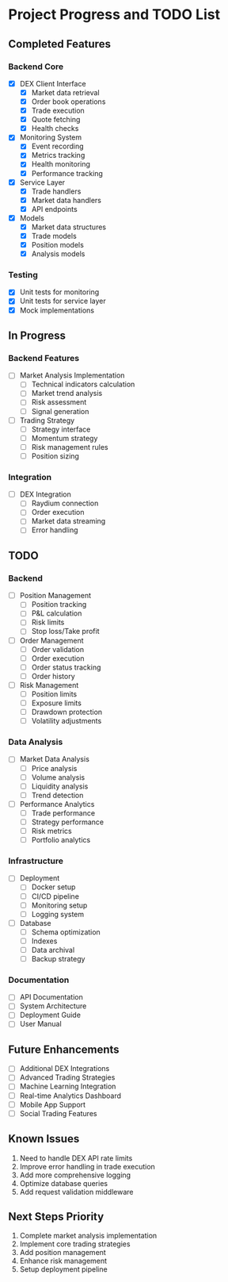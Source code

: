 # Project Progress and TODO List

## Completed Features

### Backend Core
- [x] DEX Client Interface
  - [x] Market data retrieval
  - [x] Order book operations
  - [x] Trade execution
  - [x] Quote fetching
  - [x] Health checks

- [x] Monitoring System
  - [x] Event recording
  - [x] Metrics tracking
  - [x] Health monitoring
  - [x] Performance tracking

- [x] Service Layer
  - [x] Trade handlers
  - [x] Market data handlers
  - [x] API endpoints

- [x] Models
  - [x] Market data structures
  - [x] Trade models
  - [x] Position models
  - [x] Analysis models

### Testing
- [x] Unit tests for monitoring
- [x] Unit tests for service layer
- [x] Mock implementations

## In Progress

### Backend Features
- [ ] Market Analysis Implementation
  - [ ] Technical indicators calculation
  - [ ] Market trend analysis
  - [ ] Risk assessment
  - [ ] Signal generation

- [ ] Trading Strategy
  - [ ] Strategy interface
  - [ ] Momentum strategy
  - [ ] Risk management rules
  - [ ] Position sizing

### Integration
- [ ] DEX Integration
  - [ ] Raydium connection
  - [ ] Order execution
  - [ ] Market data streaming
  - [ ] Error handling

## TODO

### Backend
- [ ] Position Management
  - [ ] Position tracking
  - [ ] P&L calculation
  - [ ] Risk limits
  - [ ] Stop loss/Take profit

- [ ] Order Management
  - [ ] Order validation
  - [ ] Order execution
  - [ ] Order status tracking
  - [ ] Order history

- [ ] Risk Management
  - [ ] Position limits
  - [ ] Exposure limits
  - [ ] Drawdown protection
  - [ ] Volatility adjustments

### Data Analysis
- [ ] Market Data Analysis
  - [ ] Price analysis
  - [ ] Volume analysis
  - [ ] Liquidity analysis
  - [ ] Trend detection

- [ ] Performance Analytics
  - [ ] Trade performance
  - [ ] Strategy performance
  - [ ] Risk metrics
  - [ ] Portfolio analytics

### Infrastructure
- [ ] Deployment
  - [ ] Docker setup
  - [ ] CI/CD pipeline
  - [ ] Monitoring setup
  - [ ] Logging system

- [ ] Database
  - [ ] Schema optimization
  - [ ] Indexes
  - [ ] Data archival
  - [ ] Backup strategy

### Documentation
- [ ] API Documentation
- [ ] System Architecture
- [ ] Deployment Guide
- [ ] User Manual

## Future Enhancements
- [ ] Additional DEX Integrations
- [ ] Advanced Trading Strategies
- [ ] Machine Learning Integration
- [ ] Real-time Analytics Dashboard
- [ ] Mobile App Support
- [ ] Social Trading Features

## Known Issues
1. Need to handle DEX API rate limits
2. Improve error handling in trade execution
3. Add more comprehensive logging
4. Optimize database queries
5. Add request validation middleware

## Next Steps Priority
1. Complete market analysis implementation
2. Implement core trading strategies
3. Add position management
4. Enhance risk management
5. Setup deployment pipeline
